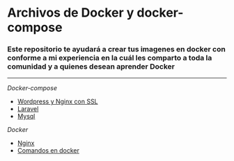 # Archivos de Docker y docker-compose

### Este repositorio te ayudará a crear tus imagenes en docker con conforme a mi experiencia en la cuál les comparto a toda la comunidad y a quienes desean aprender **Docker**

---

_Docker-compose_

- [Wordpress y Nginx con SSL](./Docker-compose/WP-NGinx-Proxy)
- [Laravel](./Docker-compose/Laravel)
- [Mysql](./Docker-compose/Mysql)

_Docker_

- [Nginx](./Docker/Nginx)
- [Comandos en docker](./Docker/Readme.md)
